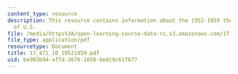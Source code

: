 ```yaml
---
content_type: resource
description: This resource contains information about the 1952-1959 the ?nuclearization?
  of U.S.
file: /media/https%3A/open-learning-course-data-rc.s3.amazonaws.com/17-471-american-national-security-policy-fall-2002/be983b94affd26761650bedc9c61f677_17_471_10_19521959.pdf
file_type: application/pdf
resourcetype: Document
title: 17_471_10_19521959.pdf
uid: be983b94-affd-2676-1650-bedc9c61f677
---
```

